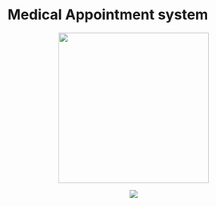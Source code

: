# Medical Appointment system
<div align="center">
<p align="center"><img src="https://user-images.githubusercontent.com/126576242/236626593-7e296aa8-c4f9-4fe3-9ec0-5ca78b489074.png" height="300px" width="300px"></p>
<img src="https://img.shields.io/badge/HTML-E34F26?style=flat&logo=HTML5&logoColor=white"/>

